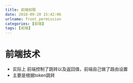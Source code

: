 ```yaml
---
title: 前端权限
date: 2018-09-20 15:42:06
urlname: front_permission
categories: [前端]
tags: [前端]
---
```


# 前端技术
* 实际上 前端控制了跳转以及返回值，前端自己做了路由设置
* 主要是根据token跳转

<!--more-->